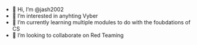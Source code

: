 - 👋 Hi, I’m @jash2002
- 👀 I’m interested in anyhting Vyber 
- 🌱 I’m currently learning multiple modules to do with the foubdations of CS 
- 💞️ I’m looking to collaborate on Red Teaming 


<!---
jash2002/jash2002 is a ✨ special ✨ repository because its `README.md` (this file) appears on your GitHub profile.
You can click the Preview link to take a look at your changes.
--->

